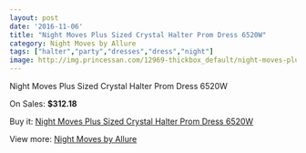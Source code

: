 ```yaml
---
layout: post
date: '2016-11-06'
title: "Night Moves Plus Sized Crystal Halter Prom Dress 6520W"
category: Night Moves by Allure
tags: ["halter","party","dresses","dress","night"]
image: http://img.princessan.com/12969-thickbox_default/night-moves-plus-sized-crystal-halter-prom-dress-6520w.jpg
---
```

Night Moves Plus Sized Crystal Halter Prom Dress 6520W

On Sales: **$312.18**
<a href="https://www.princessan.com/en/night-moves-by-allure/6171-night-moves-plus-sized-crystal-halter-prom-dress-6520w.html"><amp-img layout="responsive" width="600" height="600" src="//img.princessan.com/12969-thickbox_default/night-moves-plus-sized-crystal-halter-prom-dress-6520w.jpg" alt="Night Moves Plus Sized Crystal Halter Prom Dress 6520W 0" /></a>
<a href="https://www.princessan.com/en/night-moves-by-allure/6171-night-moves-plus-sized-crystal-halter-prom-dress-6520w.html"><amp-img layout="responsive" width="600" height="600" src="//img.princessan.com/12970-thickbox_default/night-moves-plus-sized-crystal-halter-prom-dress-6520w.jpg" alt="Night Moves Plus Sized Crystal Halter Prom Dress 6520W 1" /></a>

Buy it: [Night Moves Plus Sized Crystal Halter Prom Dress 6520W](https://www.princessan.com/en/night-moves-by-allure/6171-night-moves-plus-sized-crystal-halter-prom-dress-6520w.html "Night Moves Plus Sized Crystal Halter Prom Dress 6520W")

View more: [Night Moves by Allure](https://www.princessan.com/en/49-night-moves-by-allure "Night Moves by Allure")